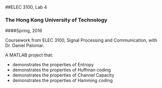##ELEC 3100, Lab 4
### The Hong Kong University of Technology
####Spring, 2016

Coursework from ELEC 3100, Signal Processing and Communication, with Dr. Daniel Palomar.

A MATLAB project that: 
- demonstrates the properties of Entropy
- demonstrates the properties of Huffman coding
- demonstrates the properties of Channel Capacity
- demonstrates the properties of Hamming coding
